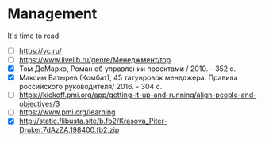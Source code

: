 # Management
It`s time to read:
* [ ] https://vc.ru/
* [ ] https://www.livelib.ru/genre/Менеджмент/top
* [x] Том ДеМарко, Роман об управлении проектами / 2010. - 352 c.
* [x] Максим Батырев (Комбат), 45 татуировок менеджера. Правила российского руководителя/ 2016. - 304 c.
* [ ] https://kickoff.pmi.org/app/getting-it-up-and-running/align-people-and-objectives/3
* [ ] https://www.pmi.org/learning
* [x] http://static.flibusta.site/b.fb2/Krasova_Piter-Druker.7dAzZA.198400.fb2.zip
